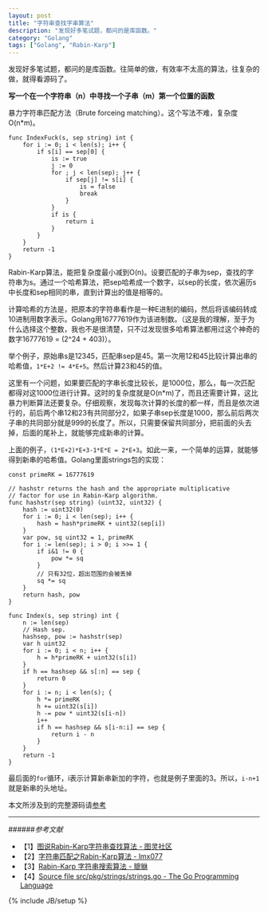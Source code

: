 ```yaml
---
layout: post
title: "字符串查找字串算法"
description: "发现好多笔试题，都问的是库函数。"
category: "Golang"
tags: ["Golang", "Rabin-Karp"]
---
```


发现好多笔试题，都问的是库函数。往简单的做，有效率不太高的算法，往复杂的做，就得看源码了。

**写一个在一个字符串（n）中寻找一个子串（m）第一个位置的函数**

暴力字符串匹配方法（Brute forceing matching）。这个写法不难，复杂度O(n*m)。

	func IndexFuck(s, sep string) int {
		for i := 0; i < len(s); i++ {
			if s[i] == sep[0] {
				is := true
				j := 0
				for ; j < len(sep); j++ {
					if sep[j] != s[i] {
						is = false
						break
					}
				}
				if is {
					return i
				}
			}
		}
		return -1
	}

Rabin-Karp算法，能把复杂度最小减到O(n)。设要匹配的子串为sep，查找的字符串为s。通过一个哈希算法，把sep哈希成一个数字，以sep的长度，依次遍历s中长度和sep相同的串，直到计算出的值是相等的。

计算哈希的方法是，把原本的字符串看作是一种E进制的编码，然后将该编码转成10进制用数字表示。Golang用16777619作为该进制数。（这是我的理解，至于为什么选择这个整数，我也不是很清楚，只不过发现很多哈希算法都用过这个神奇的数字16777619 = (2^24 + 403)）。

举个例子，原始串s是12345，匹配串sep是45。第一次用12和45比较计算出串的哈希值，`1*E+2 != 4*E+5`。然后计算23和45的值。

这里有一个问题，如果要匹配的字串长度比较长，是1000位，那么，每一次匹配都得对这1000位进行计算。这时的复杂度就是O(n*m)了，而且还需要计算，这比暴力判断算法还要复杂。仔细观察，发现每次计算的长度的都一样，而且是依次进行的，前后两个串12和23有共同部分2，如果子串sep长度是1000，那么前后两次子串的共同部分就是999的长度了。所以，只需要保留共同部分，把前面的头去掉，后面的尾补上，就能够完成新串的计算。

上面的例子，`(1*E+2)*E+3-1*E*E = 2*E+3`。如此一来，一个简单的运算，就能够得到新串的哈希值。Golang里面strings包的实现：

	const primeRK = 16777619
	
	// hashstr returns the hash and the appropriate multiplicative
	// factor for use in Rabin-Karp algorithm.
	func hashstr(sep string) (uint32, uint32) {
		hash := uint32(0)
		for i := 0; i < len(sep); i++ {
			hash = hash*primeRK + uint32(sep[i])
		}
		var pow, sq uint32 = 1, primeRK
		for i := len(sep); i > 0; i >>= 1 {
			if i&1 != 0 {
				pow *= sq
			}
			// 只有32位，超出范围的会被丢掉
			sq *= sq
		}
		return hash, pow
	}
	
	func Index(s, sep string) int {
		n := len(sep)
		// Hash sep.
		hashsep, pow := hashstr(sep)
		var h uint32
		for i := 0; i < n; i++ {
			h = h*primeRK + uint32(s[i])
		}
		if h == hashsep && s[:n] == sep {
			return 0
		}
		for i := n; i < len(s); {
			h *= primeRK
			h += uint32(s[i])
			h -= pow * uint32(s[i-n])
			i++
			if h == hashsep && s[i-n:i] == sep {
				return i - n
			}
		}
		return -1
	}

最后面的`for`循环，i表示计算新串新加的字符，也就是例子里面的3。所以，`i-n+1`就是新串的头地址。


本文所涉及到的完整源码请[参考](https://github.com/mnhkahn/go_code/blob/master/index.go)

---

######*参考文献*
+ 【1】[图说Rabin-Karp字符串查找算法 - 图灵社区](http://www.ituring.com.cn/article/1759)
+ 【2】[字符串匹配之Rabin-Karp算法 - lmx077](http://blog.csdn.net/lalor/article/details/7318401)
+ 【3】[Rabin-Karp 字符串搜索算法 - 貔貅](http://www.cnblogs.com/China-Dragon/archive/2010/04/15/1712792.html)
+ 【4】[Source file src/pkg/strings/strings.go - The Go Programming Language](http://golang.org/src/pkg/strings/strings.go)

{% include JB/setup %}